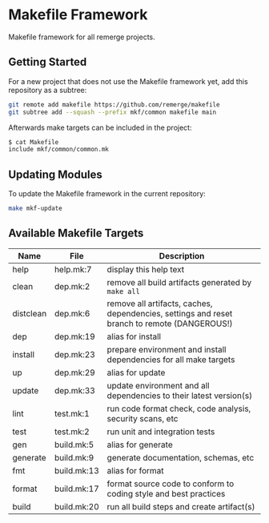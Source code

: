 # Makefile Framework

Makefile framework for all remerge projects.

## Getting Started

For a new project that does not use the Makefile framework yet, add this
repository as a subtree:

```bash
git remote add makefile https://github.com/remerge/makefile
git subtree add --squash --prefix mkf/common makefile main
```

Afterwards make targets can be included in the project:

```bash
$ cat Makefile
include mkf/common/common.mk
```

## Updating Modules

To update the Makefile framework in the current repository:

```bash
make mkf-update
```

## Available Makefile Targets

| Name      | File        | Description                                                                                  |
| --------- | ----------- | -------------------------------------------------------------------------------------------- |
| help      | help.mk:7   | display this help text                                                                       |
| clean     | dep.mk:2    | remove all build artifacts generated by `make all`                                           |
| distclean | dep.mk:6    | remove all artifacts, caches, dependencies, settings and reset branch to remote (DANGEROUS!) |
| dep       | dep.mk:19   | alias for install                                                                            |
| install   | dep.mk:23   | prepare environment and install dependencies for all make targets                            |
| up        | dep.mk:29   | alias for update                                                                             |
| update    | dep.mk:33   | update environment and all dependencies to their latest version(s)                           |
| lint      | test.mk:1   | run code format check, code analysis, security scans, etc                                    |
| test      | test.mk:2   | run unit and integration tests                                                               |
| gen       | build.mk:5  | alias for generate                                                                           |
| generate  | build.mk:9  | generate documentation, schemas, etc                                                         |
| fmt       | build.mk:13 | alias for format                                                                             |
| format    | build.mk:17 | format source code to conform to coding style and best practices                             |
| build     | build.mk:20 | run all build steps and create artifact(s)                                                   |
